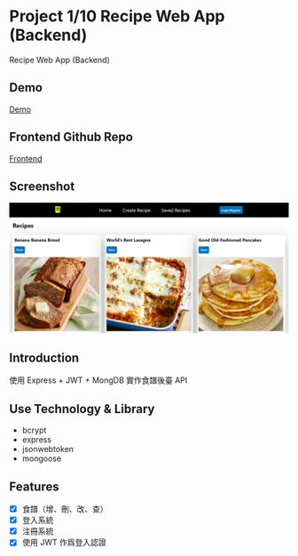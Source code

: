 # Project 1/10 Recipe Web App (Backend)

Recipe Web App (Backend)

## Demo

[Demo](https://eugene-recipe.netlify.app)

## Frontend Github Repo

[Frontend](https://github.com/CharlesSin/Recipe-Frontend)

## Screenshot

![alt text](https://github.com/CharlesSin/Recipe-Backend-Server/blob/main/public/images/screenshot.png)

## Introduction

使用 Express + JWT + MongDB 實作食譜後臺 API

## Use Technology & Library

- bcrypt
- express
- jsonwebtoken
- mongoose

## Features

- [x] 食譜（增、刪、改、查）
- [x] 登入系統
- [x] 注冊系統
- [x] 使用 JWT 作爲登入認證
